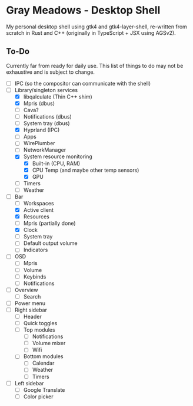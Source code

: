 # Gray Meadows - Desktop Shell

My personal desktop shell using gtk4 and gtk4-layer-shell, re-written from scratch in Rust and C++ (originally in TypeScript + JSX using AGSv2).

## To-Do

Currently far from ready for daily use. This list of things to do may not be exhaustive and is subject to change.

- [ ] IPC (so the compositor can communicate with the shell)
- [ ] Library/singleton services
    - [x] libqalculate (Thin C++ shim)
    - [x] Mpris (dbus)
    - [ ] Cava?
    - [ ] Notifications (dbus)
    - [ ] System tray (dbus)
    - [x] Hyprland (IPC)
    - [ ] Apps
    - [ ] WirePlumber
    - [ ] NetworkManager
    - [x] System resource monitoring
        - [x] Built-in (CPU, RAM)
        - [x] CPU Temp (and maybe other temp sensors)
        - [x] GPU
    - [ ] Timers
    - [ ] Weather
- [ ] Bar
    - [ ] Workspaces
    - [x] Active client
    - [x] Resources
    - [ ] Mpris (partially done)
    - [x] Clock
    - [ ] System tray
    - [ ] Default output volume
    - [ ] Indicators
- [ ] OSD
    - [ ] Mpris
    - [ ] Volume
    - [ ] Keybinds
    - [ ] Notifications
- [ ] Overview
    - [ ] Search
- [ ] Power menu
- [ ] Right sidebar
    - [ ] Header
    - [ ] Quick toggles
    - [ ] Top modules
        - [ ] Notifications
        - [ ] Volume mixer
        - [ ] Wifi
    - [ ] Bottom modules
        - [ ] Calendar
        - [ ] Weather
        - [ ] Timers
- [ ] Left sidebar
    - [ ] Google Translate
    - [ ] Color picker
